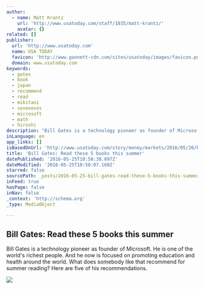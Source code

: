 ```yaml
---
author:
  - name: Matt Krantz
    url: 'http://www.usatoday.com/staff/1035/matt-krantz/'
    avatar: {}
related: []
publisher:
  url: 'http://www.usatoday.com'
  name: USA TODAY
  favicon: 'http://www.gannett-cdn.com/sites/usatoday/images/favicon.png'
  domain: www.usatoday.com
keywords:
  - gates
  - book
  - japan
  - recommend
  - read
  - mikitani
  - seveneves
  - microsoft
  - math
  - hiroshi
description: "Bill Gates is a technology pioneer as founder of Microsoft. He is one of the world's richest people. And he now is focused on promoting education and health around the world. What does somebody like that recommend for summer reading? Here are five of his recommendations."
inLanguage: en
app_links: []
isBasedOnUrl: 'http://www.usatoday.com/story/money/markets/2016/05/20/bill-gates-read-these-5-books-summer/84675556/'
title: 'Bill Gates: Read these 5 books this summer'
datePublished: '2016-05-25T10:58:30.897Z'
dateModified: '2016-05-25T10:58:07.160Z'
starred: false
sourcePath: _posts/2016-05-25-bill-gates-read-these-5-books-this-summer.md
inFeed: true
hasPage: false
inNav: false
_context: 'http://schema.org'
_type: MediaObject

---
```

<article style=""><h1>Bill Gates: Read these 5 books this summer</h1><p>Bill Gates is a technology pioneer as founder of Microsoft. He is one of the world's richest people. And he now is focused on promoting education and health around the world. What does somebody like that recommend for summer reading? Here are five of his recommendations.</p><img src="http://www.gannett-cdn.com/-mm-/f55cf756624b3a8cc6e1b2af599a6d0acfb7b137/c=0-52-1024-631&amp;r=x633&amp;c=1200x630/local/-/media/2016/05/20/USATODAY/USATODAY/635993645233133294-EPA-USA-WORLD-BANK-IMF-SPRING-MEETINGS-81292935.JPG" /></article>